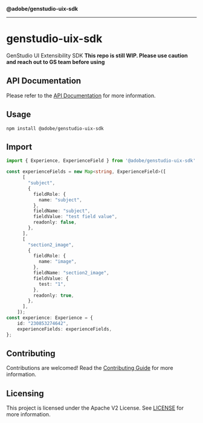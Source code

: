 **@adobe/genstudio-uix-sdk**

***

# genstudio-uix-sdk
GenStudio UI Extensibility SDK
**This repo is still WIP. Please use caution and reach out to GS team before using**

## API Documentation
Please refer to the [API Documentation](https://opensource.adobe.com/genstudio-uix-sdk/) for more information.
## Usage
```
npm install @adobe/genstudio-uix-sdk
```
## Import
```ts
import { Experience, ExperienceField } from '@adobe/genstudio-uix-sdk'

const experienceFields = new Map<string, ExperienceField>([
      [
        "subject",
        {
          fieldRole: {
            name: "subject",
          },
          fieldName: "subject",
          fieldValue: "test field value",
          readonly: false,
        },
      ],
      [
        "section2_image",
        {
          fieldRole: {
            name: "image",
          },
          fieldName: "section2_image",
          fieldValue: {
            test: "1",
          },
          readonly: true,
        },
      ],
    ]);
const experience: Experience = {
    id: "230853274642",
    experienceFields: experienceFields,
};
```

## Contributing

Contributions are welcomed! Read the [Contributing Guide](_media/CONTRIBUTING.md) for more information.

## Licensing

This project is licensed under the Apache V2 License. See [LICENSE](_media/LICENSE) for more information.
